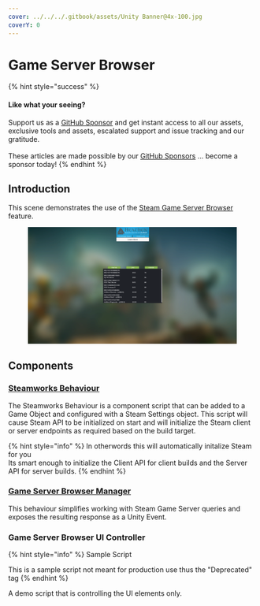 ```yaml
---
cover: ../../../.gitbook/assets/Unity Banner@4x-100.jpg
coverY: 0
---
```


# Game Server Browser

{% hint style="success" %}
#### Like what your seeing?

Support us as a [GitHub Sponsor](../../../become-a-sponsor/) and get instant access to all our assets, exclusive tools and assets, escalated support and issue tracking and our gratitude.\
\
These articles are made possible by our [GitHub Sponsors](../../../become-a-sponsor/) ... become a sponsor today!
{% endhint %}

## Introduction

This scene demonstrates the use of the [Steam Game Server Browser](game-server-browser.md) feature.

<figure><img src="../../../.gitbook/assets/image (50).png" alt=""><figcaption></figcaption></figure>

## Components

### [Steamworks Behaviour](../components/steamworks-behaviour.md)

The Steamworks Behaviour is a component script that can be added to a Game Object and configured with a Steam Settings object. This script will cause Steam API to be initialized on start and will initialize the Steam client or server endpoints as required based on the build target.

{% hint style="info" %}
In otherwords this will automatically initalize Steam for you\
Its smart enough to initialize the Client API for client builds and the Server API for server builds.
{% endhint %}

### [Game Server Browser Manager](../components/game-server-browser-manager.md)

This behaviour simplifies working with Steam Game Server queries and exposes the resulting response as a Unity Event.

### Game Server Browser UI Controller

{% hint style="info" %}
Sample Script

This is a sample script not meant for production use thus the "Deprecated" tag
{% endhint %}

A demo script that is controlling the UI elements only.
